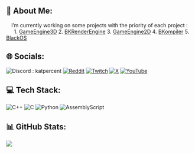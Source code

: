 ## 💫 About Me:  
&emsp;I’m currently working on some projects with the priority of each project :  
&emsp;&ensp;1. [GameEngine3D](https://github.com/katpercent/GameEngine3D) 2. [BKRenderEngine](https://github.com/katpercent/BKRenderEngine)  3. [GameEngine2D](https://github.com/katpercent/GameEngine2D)  4. [BKompiler](https://github.com/katpercent/BKompiler)  5. [BlackOS](https://github.com/katpercent/BlackOS)  
  
## 🌐 Socials:
![Discord : katpercent](https://img.shields.io/badge/Discord-%237289DA.svg?logo=discord&logoColor=white) [![Reddit](https://img.shields.io/badge/Reddit-%23FF4500.svg?logo=Reddit&logoColor=white)](https://reddit.com/user/katpercent) [![Twitch](https://img.shields.io/badge/Twitch-%239146FF.svg?logo=Twitch&logoColor=white)](https://twitch.tv/katpercent) [![X](https://img.shields.io/badge/X-black.svg?logo=X&logoColor=white)](https://x.com/katpercent) [![YouTube](https://img.shields.io/badge/YouTube-%23FF0000.svg?logo=YouTube&logoColor=white)](https://youtube.com/@katpercent) 

## 💻 Tech Stack:
![C++](https://img.shields.io/badge/c++-%2300599C.svg?style=for-the-badge&logo=c%2B%2B&logoColor=white) ![C](https://img.shields.io/badge/c-%2300599C.svg?style=for-the-badge&logo=c&logoColor=white) ![Python](https://img.shields.io/badge/python-3670A0?style=for-the-badge&logo=python&logoColor=ffdd54) ![AssemblyScript](https://img.shields.io/badge/assembly%20script-%23000000.svg?style=for-the-badge&logo=assemblyscript&logoColor=white)
## 📊 GitHub Stats:
![](https://github-readme-stats.vercel.app/api/top-langs/?username=katpercent&theme=dark&hide_border=true&include_all_commits=true&count_private=true&layout=compact)
